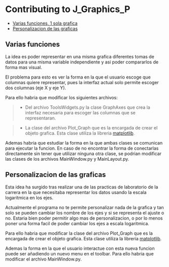 # Contributing to J_Graphics_P


* [Varias funciones, 1 sola grafica](#varias_funciones)
* [Personalizacion de las graficas](#personalizacion)


## <a name="varias_funciones"></a> Varias funciones

La idea es poder representar en una misma grafica diferentes tomas de datos para una misma variable independiente y asi poder compararlos de forma mas visual.

El problema para esto es ver la forma en la que el usuario escoge que columnas quiere representar, pues la interfaz actual solo permite escoger dos columnas (eje X y eje Y).

Para ello habria que modificar los siguientes archivos:

>* Del archivo ToolsWidgets.py la clase GraphAxes que crea la interfaz necesaria para escoger las columnas que se representaran.

>* La clase del archivo Plot_Graph que es la encargada de crear el objeto grafica. Esta clase utiliza la libreria [matplotlib](http://matplotlib.org/).

Ademas habria que estudiar la forma en la que ambas clases se comunican para ejecutar la funcion. En caso de no encontrar la forma de conectarlas directamente sin tener que utilizar ninguna otra clase, se podrian modificar las clases de los archivos MainWindow.py y MainLayout.py.

## <a name="personalizacion"></a> Personalizacion de las graficas

Esta idea ha surgido tras realizar una de las practicas de laboratorio de la carrera en la que necesitaba representar los datos usando la escala logaritmica en los ejes. 

Actualmente el programa no te permite personalizar nada de la grafica y tan solo se pueden cambiar los nombre de los ejes y si se representa el ajuste o no. Estaria bien poder permitir algo mas de personalizacion, o por lo menos poner una forma facil de poder cambiar los ejes a escala logaritmica.

Para ello habria que modificar la clase del archivo Plot_Graph que es la encargada de crear el objeto grafica. Esta clase utiliza la libreria [matplotlib](http://matplotlib.org/).

Ademas la forma en la que el usuario interactue con esta nueva funcion puede ser añadiendo un nuevo menu en el toolbar. Para ello habria que modificar el archivo MainWindow.py.

